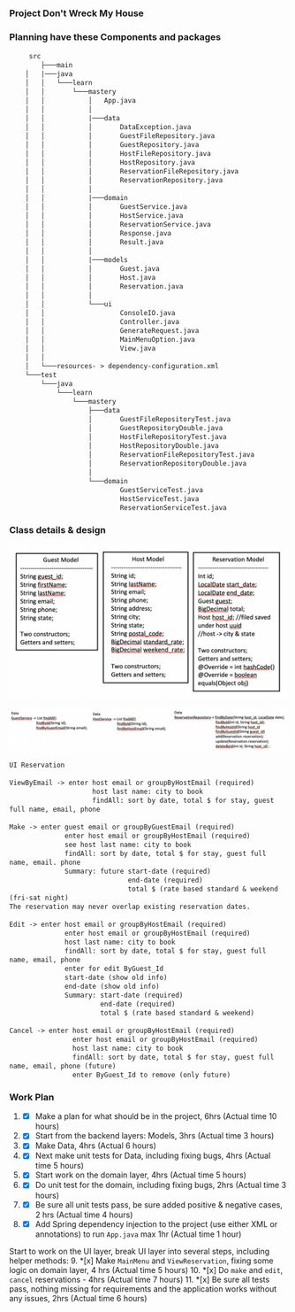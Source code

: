 ### Project Don't Wreck My House

### Planning have these Components and packages

```
     src
        ├───main
	│   |───java
	│   │   └───learn
	│   │       └───mastery
	│   │           │   App.java
	│   │           │
	│   │           |───data
	│   │           │       DataException.java
	│   │           │       GuestFileRepository.java
	│   │           │       GuestRepository.java
	│   │           │       HostFileRepository.java
	│   │           │       HostRepository.java
	│   │           │       ReservationFileRepository.java
	│   │           │       ReservationRepository.java
	│   │           │
	│   │           |───domain
	│   │           │       GuestService.java
	│   │           │       HostService.java
	│   │           │       ReservationService.java
	│   │           │       Response.java
	│   │           │       Result.java
	│   │           │
	│   │           |───models
	│   │           │       Guest.java
	│   │           │       Host.java
	│   │           │       Reservation.java    
	│   │           │
	│   │           └───ui
	│   │                   ConsoleIO.java
	│   │                   Controller.java
	│   │                   GenerateRequest.java
	│   │                   MainMenuOption.java
	│   │                   View.java
	│   │
	│   └───resources- > dependency-configuration.xml
	└───test
	    └───java
	        └───learn
	            └───mastery
	                ├───data
	                │       GuestFileRepositoryTest.java
	                │       GuestRepositoryDouble.java
	                │       HostFileRepositoryTest.java
	                │       HostRepositoryDouble.java
	                │       ReservationFileRepositoryTest.java
	                │       ReservationRepositoryDouble.java
	                │
	                └───domain
	                        GuestServiceTest.java
	                        HostServiceTest.java
                            ReservationServiceTest.java

```

### Class details & design

![class.png](/src/class.png)

![data.png](data.png)

```
UI Reservation 

ViewByEmail -> enter host email or groupByHostEmail (required)
                     host last name: city to book
                     findAll: sort by date, total $ for stay, guest full name, email, phone

Make -> enter guest email or groupByGuestEmail (required)
              enter host email or groupByHostEmail (required)
              see host last name: city to book
              findAll: sort by date, total $ for stay, guest full name, email. phone
              Summary: future start-date (required)
                              end-date (required)
                              total $ (rate based standard & weekend (fri-sat night)
The reservation may never overlap existing reservation dates.

Edit -> enter host email or groupByHostEmail (required)
              enter host email or groupByHostEmail (required)
              host last name: city to book
              findAll: sort by date, total $ for stay, guest full name, email, phone
              enter for edit ByGuest_Id
              start-date (show old info)
              end-date (show old info)
              Summary: start-date (required)
                       end-date (required)
                       total $ (rate based standard & weekend)

Cancel -> enter host email or groupByHostEmail (required)
                enter host email or groupByHostEmail (required)
                host last name: city to book
                findAll: sort by date, total $ for stay, guest full name, email, phone (future)
                enter ByGuest_Id to remove (only future)

```

### Work Plan
1. *[x] Make a plan for what should be in the project, 6hrs (Actual time 10 hours)
2. *[x] Start from the backend layers: Models, 3hrs (Actual time 3 hours)
3. *[x] Make Data, 4hrs (Actual 6 hours)
4. *[x] Next make unit tests for Data, including fixing bugs, 4hrs (Actual time 5 hours)
5. *[x] Start work on the domain layer, 4hrs (Actual time 5 hours)
6. *[x] Do unit test for the domain, including fixing bugs, 2hrs (Actual time 3 hours)
7. *[x] Be sure all unit tests pass, be sure added positive & negative cases, 2 hrs (Actual time 4 hours)
8. *[x] Add Spring dependency injection to the project (use either XML or annotations) to run `App.java` max 1hr (Actual time 1 hour)

 Start to work on the UI layer, break UI layer into several steps, including helper methods:
9. *[x] Make `MainMenu` and `ViewReservation`, fixing some logic on domain layer, 4 hrs (Actual time 5 hours)
10. *[x] Do `make` and `edit`, `cancel` reservations - 4hrs (Actual time 7 hours)
11. *[x] Be sure all tests pass, nothing missing for requirements and the application works without any issues, 2hrs  (Actual time 6 hours)